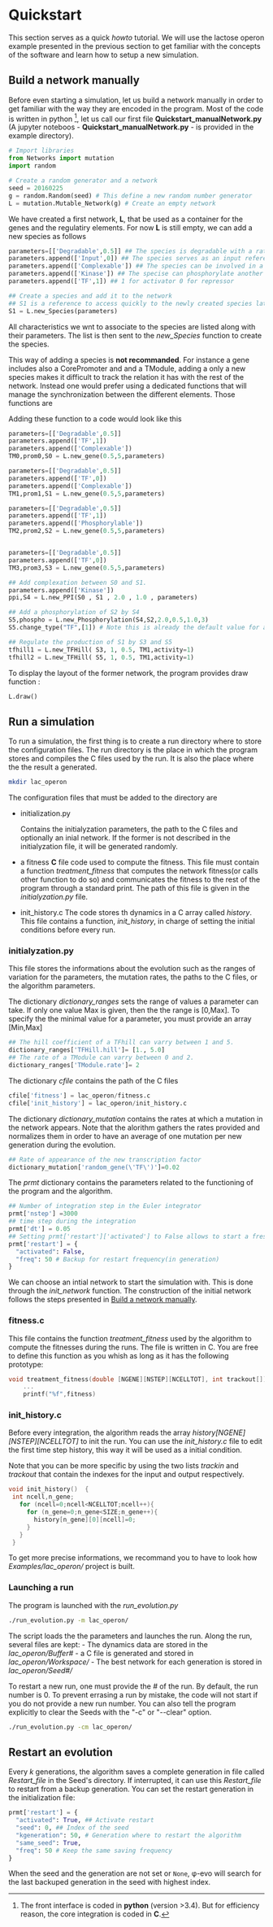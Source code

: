 Quickstart
==========

This section serves as a quick *howto* tutorial. We will use the lactose
operon example presented in the previous section to get familiar with
the concepts of the software and learn how to setup a new simulation.

## Build a network manually


Before even starting a simulation, let us build a network manually in
order to get familiar with the way they are encoded in the program. Most
of the code is written in python [^1], let us call our first file
**Quickstart\_manualNetwork.py** (A jupyter noteboos -
**Quickstart\_manualNetwork.py** - is provided in the example
directory).

``` python
# Import libraries
from Networks import mutation
import random

# Create a random generator and a network
seed = 20160225
g = random.Random(seed) # This define a new random number generator
L = mutation.Mutable_Network(g) # Create an empty network
```

We have created a first network, **L**, that be used as a container for
the genes and the regulatiry elements. For now **L** is still empty, we
can add a new species as follows

``` python
parameters=[['Degradable',0.5]] ## The species is degradable with a rate 0.5
parameters.append(['Input',0]) ## The species serves as an input referenced by the index 0 in the evolution algorithm.
parameters.append(['Complexable']) ## The species can be involved in a complex
parameters.append(['Kinase']) ## The specise can phosphorylate another species.
parameters.append(['TF',1]) ## 1 for activator 0 for repressor

## Create a species and add it to the network
## S1 is a reference to access quickly to the newly created species latter in the code
S1 = L.new_Species(parameters)
```

All characteristics we wnt to associate to the species are listed along
with their parameters. The list is then sent to the *new\_Species*
function to create the species.

This way of adding a species is **not recommanded**. For instance a gene
includes also a CorePromoter and and a TModule, adding a only a new
species makes it difficult to track the relation it has with the rest of
the network. Instead one would prefer using a dedicated functions that
will manage the synchronization between the different elements. Those
functions are

Adding these function to a code would look like this

``` python
parameters=[['Degradable',0.5]]
parameters.append(['TF',1])
parameters.append(['Complexable'])
TM0,prom0,S0 = L.new_gene(0.5,5,parameters)

parameters=[['Degradable',0.5]]
parameters.append(['TF',0])
parameters.append(['Complexable'])
TM1,prom1,S1 = L.new_gene(0.5,5,parameters)

parameters=[['Degradable',0.5]]
parameters.append(['TF',1])
parameters.append(['Phosphorylable'])
TM2,prom2,S2 = L.new_gene(0.5,5,parameters)


parameters=[['Degradable',0.5]]
parameters.append(['TF',0])
TM3,prom3,S3 = L.new_gene(0.5,5,parameters)

## Add complexation between S0 and S1.
parameters.append(['Kinase'])
ppi,S4 = L.new_PPI(S0 , S1 , 2.0 , 1.0 , parameters)

## Add a phosphorylation of S2 by S4
S5,phospho = L.new_Phosphorylation(S4,S2,2.0,0.5,1.0,3)
S5.change_type("TF",[1]) # Note this is already the default value for a phosphorilated species

## Regulate the production of S1 by S3 and S5
tfhill1 = L.new_TFHill( S3, 1, 0.5, TM1,activity=1)
tfhill2 = L.new_TFHill( S5, 1, 0.5, TM1,activity=1)
```

To display the layout of the former network, the program provides draw
function :

``` python
L.draw()
```

## Run a simulation

To run a simulation, the first thing is to create a run directory where
to store the configuration files. The run directory is the place in
which the program stores and compiles the C files used by the run. It is
also the place where the the result a generated.

``` bash
mkdir lac_operon
```

The configuration files that must be added to the directory are

-   initialization.py

    Contains the initialyzation parameters, the path to the C files and
    optionally an inial network. If the former is not described in the
    initialyzation file, it will be generated randomly.

-   a fitness **C** file code used to compute the fitness. This file
    must contain a function *treatment\_fitness* that computes the
    network fitness(or calls other function to do so) and communicates
    the fitness to the rest of the program through a standard print. The
    path of this file is given in the *initialyzation.py* file.
-   init\_history.c The code stores th dynamics in a C array called
    *history*. This file contains a function, *init\_history*, in charge
    of setting the initial conditions before every run.

### initialyzation.py

This file stores the informations about the evolution such as the ranges
of variation for the parameters, the mutation rates, the paths to the C
files, or the algorithm parameters.

The dictionary *dictionary\_ranges* sets the range of values a parameter
can take. If only one value Max is given, then the the range is
\[0,Max\]. To specify the the minimal value for a parameter, you must
provide an array \[Min,Max\]

``` python
## The hill coefficient of a TFhill can varry between 1 and 5.
dictionary_ranges['TFHill.hill']= [1., 5.0]
## The rate of a TModule can varry between 0 and 2.
dictionary_ranges['TModule.rate']= 2
```

The dictionary *cfile* contains the path of the C files

``` python
cfile['fitness'] = lac_operon/fitness.c
cfile['init_history'] = lac_operon/init_history.c
```

The dictionary *dictionary\_mutation* contains the rates at which a
mutation in the network appears. Note that the alorithm gathers the
rates provided and normalizes them in order to have an average of one
mutation per new generation during the evolution.

``` python
## Rate of appearance of the new transcription factor
dictionary_mutation['random_gene(\'TF\')']=0.02
```

The *prmt* dictionary contains the parameters related to the functioning
of the program and the algorithm.

``` python
## Number of integration step in the Euler integrator
prmt['nstep'] =3000
## time step during the integration
prmt['dt'] = 0.05
## Setting prmt['restart']['activated'] to False allows to start a fresh simulation
prmt['restart'] = {
  "activated": False,
  "freq": 50 # Backup for restart frequency(in generation)
}
```

We can choose an intial network to start the simulation with. This is
done through the *init\_network* function. The construction of the
initial network follows the steps presented in [Build a network manually](#build-a-network-manually).

### fitness.c

This file contains the function *treatment\_fitness* used by the
algorithm to compute the fitnesses during the runs. The file is written
in C. You are free to define this function as you whish as long as it
has the following prototype:

``` c
void treatment_fitness(double [NGENE][NSTEP][NCELLTOT], int trackout[])
    ...
    printf("%f",fitness)
```

### init\_history.c

Before every integration, the algorithm reads the array
*history\[NGENE\]\[NSTEP\]\[NCELLTOT\]* to init the run. You can use the
*init\_history.c* file to edit the first time step history, this way it
will be used as a initial condition.

Note that you can be more specific by using the two lists *trackin* and
*trackout* that contain the indexes for the input and output
respectively.

``` c
void init_history()  {
 int ncell,n_gene;
   for (ncell=0;ncell<NCELLTOT;ncell++){
     for (n_gene=0;n_gene<SIZE;n_gene++){
       history[n_gene][0][ncell]=0;
     }
   }
 }
```

To get more precise informations, we recommand you to have to look how
*Examples/lac\_operon/* project is built.

### Launching a run

The program is launched with the *run\_evolution.py*

``` bash
./run_evolution.py -m lac_operon/
```

The script loads the the parameters and launches the run. Along the run,
several files are kept: - The dynamics data are stored in the
*lac\_operon/Buffer\#* - a C file is generated and stored in
*lac\_operon/Workspace/* - The best network for each generation is
stored in *lac\_operon/Seed\#/*

To restart a new run, one must provide the *\#* of the run. By default,
the run number is 0. To prevent errasing a run by mistake, the code will
not start if you do not provide a new run number. You can also tell the
program explicitly to clear the Seeds with the "-c" or "--clear" option.

``` bash
./run_evolution.py -cm lac_operon/
```
## Restart an evolution

Every *k* generations, the algorithm saves a complete generation in file called *Restart_file* in the Seed's directory. If interrupted, it can use this *Restart_file* to restart from a backup generation. You can set the restart generation in the initialization file:

```python
prmt['restart'] = {
  "activated": True, ## Activate restart
  "seed": 0, ## Index of the seed
  "kgeneration": 50, # Generation where to restart the algorithm
  "same_seed": True,
  "freq": 50 # Keep the same saving frequency
}
```
When the seed and the generation are not set or `None`, φ-evo will search for the last backuped generation in the seed with highest index. 

[^1]: The front interface is coded in **python** (version &gt;3.4). But
    for efficiency reason, the core integration is coded in **C**.
